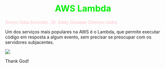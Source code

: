 # <h1 align="center"><font color="gree">AWS Lambda</font></h1>

<font color="pink">Senior Data Scientist.: Dr. Eddy Giusepe Chirinos Isidro</font>

Um dos serviços mais populares na AWS é o Lambda, que permite executar código em resposta a algum evento, sem precisar se preocupar com os servidores subjacentes.

![](https://vticloud.io/wp-content/uploads/2021/03/deep-dive-on-aws-lambda-vti-cloud.jpg)



















Thank God!

